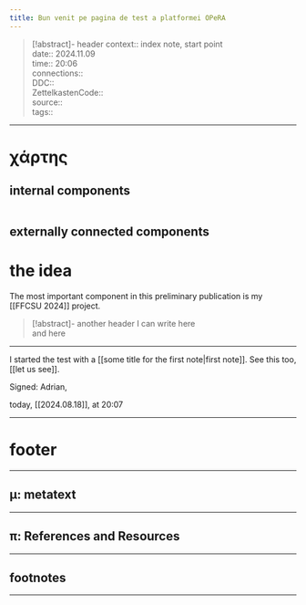 ```yaml
---
title: Bun venit pe pagina de test a platformei OPeRA
---
```

> [!abstract]- header
> context:: index note, start point  
> date:: 2024.11.09  
> time:: 20:06  
> connections::  
> DDC::  
> ZettelkastenCode::  
> source::  
> tags::  



---
# χάρτης
## internal components

```table-of-contents
```


## externally connected components


# the idea

The most important component in this preliminary publication is my [[FFCSU 2024]] project.

> [!abstract]- another header
> I can write here  
> and here  






---

I started the test with a [[some title for the first note|first note]]. See this too, [[let us see]].



Signed: Adrian,

today, [[2024.08.18]], at 20:07


---
# footer
---
## μ: metatext


---
## π: References and Resources

---

## footnotes


---



